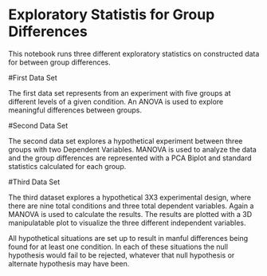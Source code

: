 # Exploratory Statistis for Group Differences 

This notebook runs three different exploratory statistics on constructed data for between group differences. 

#First Data Set 

The first data set represents from an experiment with five groups at different levels of a given condition. An ANOVA is used to explore meaningful differences between groups. 

#Second Data Set 

The second data set explores a hypothetical experiment between three groups with two Dependent Variables. MANOVA is used to analyze the data and the group differences are represented with a PCA Biplot and standard statistics calculated for each group. 

#Third Data Set 

The third dataset explores a hypothetical 3X3 experimental design, where there are nine total conditions and three total dependent variables. Again a MANOVA is used to calculate the results. The results are plotted with a 3D manipulatable plot to visualize the three different independent variables. 


All hypothetical situations are set up to result in manful differences being found for at least one condition. In each of these situations the null hypothesis would fail to be rejected, whatever that null hypothesis or alternate hypothesis may have been. 
